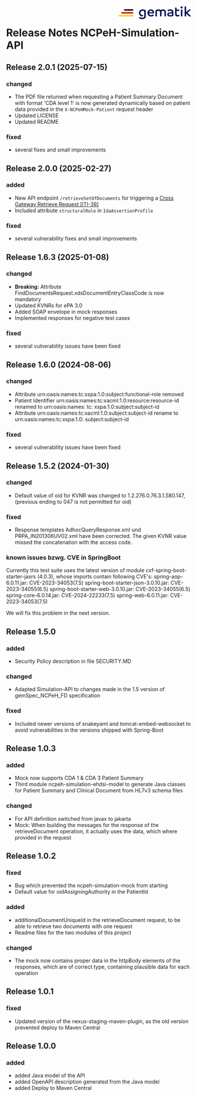 <img align="right" width="200" height="37" src="Gematik_Logo_Flag.png" alt="Gematik Logo"/> <br/>

# Release Notes NCPeH-Simulation-API

## Release 2.0.1 (2025-07-15)

### changed

- The PDF file returned when requesting a Patient Summary Document with format 'CDA level 1' is now
  generated dynamically based on patient data provided in the `X-NCPeHMock-Patient` request header
- Updated LICENSE
- Updated README

### fixed

- several fixes and small improvements

## Release 2.0.0 (2025-02-27)

### added

- New API endpoint `/retrieveSetOfDocuments` for triggering
  a [Cross Gateway Retrieve Request [ITI-39]](https://profiles.ihe.net/ITI/TF/Volume2/ITI-39.html)
- Included attribute `structuralRole` in `IdaAssertionProfile`

### fixed

- several vulnerability fixes and small improvements

## Release 1.6.3 (2025-01-08)

### changed

- **Breaking:** Attribute FindDocumentsRequest.xdsDocumentEntryClassCode is now mandatory
- Updated KVNRs for ePA 3.0
- Added SOAP envelope in mock responses
- Implemented responses for negative test cases

### fixed

- several vulnerability issues have been fixed

## Release 1.6.0 (2024-08-06)

### changed

- Attribute urn:oasis:names:tc:xspa:1.0:subject:functional-role removed
- Patient Identifier urn:oasis:names:tc:xacml:1.0:resource:resource-id renamed to urn:oasis:names:
  tc:
  xspa:1.0:subject:subject-id
- Attribute urn:oasis:names:tc:xacml:1.0:subject:subject-id rename to urn:oasis:names:tc:xspa:1.0:
  subject:subject-id

### fixed

- several vulnerability issues have been fixed

## Release 1.5.2 (2024-01-30)

### changed

- Default value of oid for KVNR was changed to 1.2.276.0.76.3.1.580.147, (previous ending to 047 is
  not permitted for oid)

### fixed

- Response templates AdhocQueryResponse.xml und PRPA_IN201306UV02.xml have been corrected. The given
  KVNR value missed the concatenation with the access code.

### known issues bzwg. CVE in SpringBoot

Currently this test suite uses the latest version of module cxf-spring-boot-starter-jaxrs (4.0.3),
whose imports contain following CVE's:
spring-aop-6.0.11.jar: CVE-2023-34053(7.5)
spring-boot-starter-json-3.0.10.jar: CVE-2023-34055(6.5)
spring-boot-starter-web-3.0.10.jar: CVE-2023-34055(6.5)
spring-core-6.0.14.jar: CVE-2024-22233(7.5)
spring-web-6.0.11.jar: CVE-2023-34053(7.5)

We will fix this problem in the next version.

## Release 1.5.0

### added

- Security Policy description in file SECURITY.MD

### changed

- Adapted Simulation-API to changes made in the 1.5 version of gemSpec_NCPeH_FD specification

### fixed

- Included newer versions of snakeyaml and tomcat-embed-websocket to avoid vulnerabilities in the
  versions shipped with Spring-Boot

## Release 1.0.3

### added

- Mock now supports CDA 1 & CDA 3 Patient Summary
- Third module ncpeh-simulation-ehdsi-model to generate Java classes for Patient Summary and
  Clinical Document from HL7v3 schema files

### changed

- For API definition switched from javax to jakarta
- Mock: When building the messages for the response of the retrieveDocument operation, it actually
  uses the data, which where provided in the request

## Release 1.0.2

### fixed

- Bug which prevented the ncpeh-simulation-mock from starting
- Default value for oidAssigningAuthority in the PatientId

### added

- additionalDocumentUniqueId in the retrieveDocument request, to be able to retrieve two documents
  with one request
- Readme files for the two modules of this project

### changed

- The mock now contains proper data in the httpBody elements of the responses,
  which are of correct type, containing plausible data for each operation

## Release 1.0.1

### fixed

- Updated version of the nexus-staging-maven-plugin, as the old version prevented deploy to Maven
  Central

## Release 1.0.0

### added

- added Java model of the API
- added OpenAPI description generated from the Java model
- added Deploy to Maven Central


